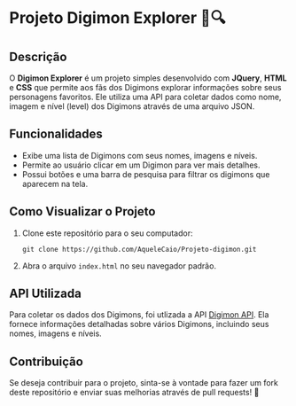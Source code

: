 # Projeto Digimon Explorer 🦊🔍

## Descrição
O **Digimon Explorer** é um projeto simples desenvolvido com **JQuery**, **HTML** e **CSS** que permite aos fãs dos Digimons explorar informações sobre seus personagens favoritos. Ele utiliza uma API para coletar dados como nome, imagem e nível (level) dos Digimons através de uma arquivo JSON.

## Funcionalidades
- Exibe uma lista de Digimons com seus nomes, imagens e níveis.
- Permite ao usuário clicar em um Digimon para ver mais detalhes.
- Possui botões e uma barra de pesquisa para filtrar os digimons que aparecem na tela.

## Como Visualizar o Projeto
1. Clone este repositório para o seu computador:
   ```
   git clone https://github.com/AqueleCaio/Projeto-digimon.git
   ```

2. Abra o arquivo `index.html` no seu navegador padrão.

## API Utilizada
Para coletar os dados dos Digimons, foi utlizada a API [Digimon API](https://digimon-api.vercel.app/). Ela fornece informações detalhadas sobre vários Digimons, incluindo seus nomes, imagens e níveis.

## Contribuição
Se deseja contribuir para o projeto, sinta-se à vontade para fazer um fork deste repositório e enviar suas melhorias através de pull requests! 🚀
